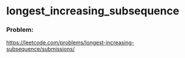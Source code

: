 # longest_increasing_subsequence

### Problem:
https://leetcode.com/problems/longest-increasing-subsequence/submissions/
